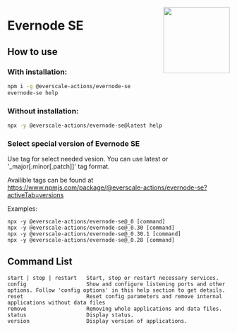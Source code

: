 [<img src="https://avatars3.githubusercontent.com/u/67861283?s=150&u=4536b61595a1b422604fab8a7012092d891278f6&v=4" align="right" width="150">](https://freeton.org/)

# Evernode SE

## How to use

### With installation:

```sh
npm i -g @everscale-actions/evernode-se
evernode-se help
```

### Without installation:

```sh
npx -y @everscale-actions/evernode-se@latest help
```

### Select special version of Evernode SE
Use tag for select needed vesion. You can use latest or '_major[.minor[.patch]]' tag format.

Availible tags can be found at https://www.npmjs.com/package/@everscale-actions/evernode-se?activeTab=versions

Examples:
```
npx -y @everscale-actions/evernode-se@_0 [command]
npx -y @everscale-actions/evernode-se@_0.30 [command]
npx -y @everscale-actions/evernode-se@_0.30.1 [command]
npx -y @everscale-actions/evernode-se@_0.28 [command]
```

## Command List
```
start | stop | restart   Start, stop or restart necessary services.                                                                         
config                   Show and configure listening ports and other options. Follow 'config options' in this help section to get details. 
reset                    Reset config parameters and remove internal applications without data files                                        
remove                   Removing whole applications and data files.                                                                        
status                   Display status.                                                                                       
version                  Display version of applications.        
```
